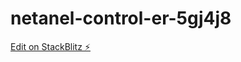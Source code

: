 # netanel-control-er-5gj4j8

[Edit on StackBlitz ⚡️](https://stackblitz.com/edit/netanel-control-er-5gj4j8)